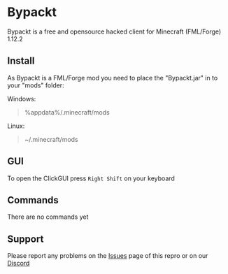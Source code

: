 # Bypackt

Bypackt is a free and opensource hacked client for Minecraft (FML/Forge) 1.12.2

## Install

As Bypackt is a FML/Forge mod you need to place the "Bypackt.jar" in to your "mods" folder:

Windows:
> %appdata%/.minecraft/mods

Linux:
> ~/.minecraft/mods

## GUI

To open the ClickGUI press `Right Shift` on your keyboard

## Commands

There are no commands yet

## Support

Please report any problems on the [Issues](https://github.com/ZeroZipp/Bypackt/issues) page of this repro or on our [Discord](https://discord.gg/ETaw5jfHwz)
